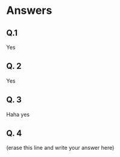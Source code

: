 # Answers

## Q.1

Yes

## Q. 2

Yes

## Q. 3

Haha yes

## Q. 4

(erase this line and write your answer here)
